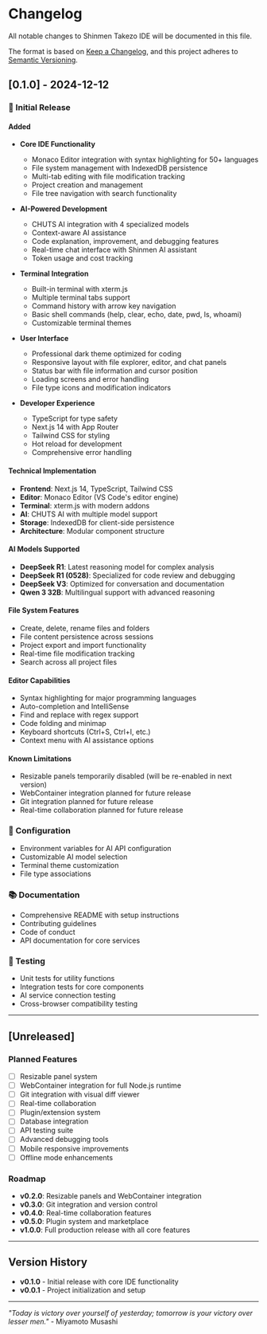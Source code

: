 # Changelog

All notable changes to Shinmen Takezo IDE will be documented in this file.

The format is based on [Keep a Changelog](https://keepachangelog.com/en/1.0.0/),
and this project adheres to [Semantic Versioning](https://semver.org/spec/v2.0.0.html).

## [0.1.0] - 2024-12-12

### 🎉 Initial Release

#### Added
- **Core IDE Functionality**
  - Monaco Editor integration with syntax highlighting for 50+ languages
  - File system management with IndexedDB persistence
  - Multi-tab editing with file modification tracking
  - Project creation and management
  - File tree navigation with search functionality

- **AI-Powered Development**
  - CHUTS AI integration with 4 specialized models
  - Context-aware AI assistance
  - Code explanation, improvement, and debugging features
  - Real-time chat interface with Shinmen AI assistant
  - Token usage and cost tracking

- **Terminal Integration**
  - Built-in terminal with xterm.js
  - Multiple terminal tabs support
  - Command history with arrow key navigation
  - Basic shell commands (help, clear, echo, date, pwd, ls, whoami)
  - Customizable terminal themes

- **User Interface**
  - Professional dark theme optimized for coding
  - Responsive layout with file explorer, editor, and chat panels
  - Status bar with file information and cursor position
  - Loading screens and error handling
  - File type icons and modification indicators

- **Developer Experience**
  - TypeScript for type safety
  - Next.js 14 with App Router
  - Tailwind CSS for styling
  - Hot reload for development
  - Comprehensive error handling

#### Technical Implementation
- **Frontend**: Next.js 14, TypeScript, Tailwind CSS
- **Editor**: Monaco Editor (VS Code's editor engine)
- **Terminal**: xterm.js with modern addons
- **AI**: CHUTS AI with multiple model support
- **Storage**: IndexedDB for client-side persistence
- **Architecture**: Modular component structure

#### AI Models Supported
- **DeepSeek R1**: Latest reasoning model for complex analysis
- **DeepSeek R1 (0528)**: Specialized for code review and debugging
- **DeepSeek V3**: Optimized for conversation and documentation
- **Qwen 3 32B**: Multilingual support with advanced reasoning

#### File System Features
- Create, delete, rename files and folders
- File content persistence across sessions
- Project export and import functionality
- Real-time file modification tracking
- Search across all project files

#### Editor Capabilities
- Syntax highlighting for major programming languages
- Auto-completion and IntelliSense
- Find and replace with regex support
- Code folding and minimap
- Keyboard shortcuts (Ctrl+S, Ctrl+I, etc.)
- Context menu with AI assistance options

#### Known Limitations
- Resizable panels temporarily disabled (will be re-enabled in next version)
- WebContainer integration planned for future release
- Git integration planned for future release
- Real-time collaboration planned for future release

### 🔧 Configuration
- Environment variables for AI API configuration
- Customizable AI model selection
- Terminal theme customization
- File type associations

### 📚 Documentation
- Comprehensive README with setup instructions
- Contributing guidelines
- Code of conduct
- API documentation for core services

### 🧪 Testing
- Unit tests for utility functions
- Integration tests for core components
- AI service connection testing
- Cross-browser compatibility testing

---

## [Unreleased]

### Planned Features
- [ ] Resizable panel system
- [ ] WebContainer integration for full Node.js runtime
- [ ] Git integration with visual diff viewer
- [ ] Real-time collaboration
- [ ] Plugin/extension system
- [ ] Database integration
- [ ] API testing suite
- [ ] Advanced debugging tools
- [ ] Mobile responsive improvements
- [ ] Offline mode enhancements

### Roadmap
- **v0.2.0**: Resizable panels and WebContainer integration
- **v0.3.0**: Git integration and version control
- **v0.4.0**: Real-time collaboration features
- **v0.5.0**: Plugin system and marketplace
- **v1.0.0**: Full production release with all core features

---

## Version History

- **v0.1.0** - Initial release with core IDE functionality
- **v0.0.1** - Project initialization and setup

---

*"Today is victory over yourself of yesterday; tomorrow is your victory over lesser men."* - Miyamoto Musashi
